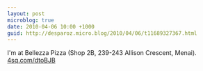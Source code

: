 ```yaml
---
layout: post
microblog: true
date: 2010-04-06 10:00 +1000
guid: http://desparoz.micro.blog/2010/04/06/t11689327367.html
---
```

I'm at Bellezza Pizza (Shop 2B, 239-243 Allison Crescent, Menai). [4sq.com/dtoBJB](http://4sq.com/dtoBJB)

